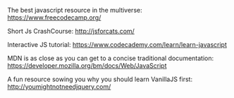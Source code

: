 The best javascript resource in the multiverse: https://www.freecodecamp.org/



Short Js CrashCourse: http://jsforcats.com/



Interactive JS tutorial: https://www.codecademy.com/learn/learn-javascript



MDN is as close as you can get to a concise traditional documentation: https://developer.mozilla.org/bm/docs/Web/JavaScript



A fun resource sowing you why you should learn VanillaJS first: http://youmightnotneedjquery.com/

